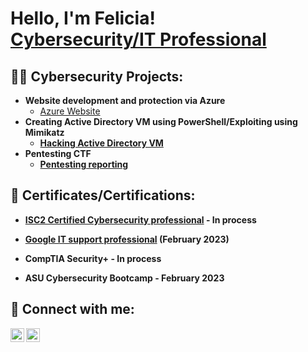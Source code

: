 <h1>Hello, I'm Felicia! <br/><a href="https://www.linkedin.com/in/felicia-fernandez/">Cybersecurity/IT Professional</a>

<h2>👨‍💻 Cybersecurity Projects:</h2>

- <b>Website development and protection via Azure</b>
  - [Azure Website](https://github.com/Fleesh85/Website-development-and-protection-via-Azure)<b>
- <b>Creating Active Directory VM using PowerShell/Exploiting using Mimikatz</b>
  - [Hacking Active Directory VM](https://github.com/fleesh85/activedirectory)<b>
- <b>Pentesting CTF</b>
  - [Pentesting reporting](https://github.com/fleesh85/pentesting)
  
 <h2>🔭 Certificates/Certifications:</h2>
  
  - [ISC2 Certified Cybersecurity professional](https://www.credly.com/badges/c919c460-d00f-4d56-b68e-502739a11419/linked_in_profile) - In process
 
  - [Google IT support professional](https://www.coursera.org/account/accomplishments/professional-cert/KG77R8RA8C2F) (February 2023)
  
  - CompTIA Security+ - In process
  
  - ASU Cybersecurity Bootcamp - February 2023


<h2> 🤳 Connect with me:</h2>

[<img align="left" alt="FeliciaFernandez | YouTube" width="22px" src="https://cdn.jsdelivr.net/npm/simple-icons@v3/icons/youtube.svg" />][youtube]
[<img align="left" alt="FeliciaFernandez | LinkedIn" width="22px" src="https://cdn.jsdelivr.net/npm/simple-icons@v3/icons/linkedin.svg" />][linkedin]


[youtube]: https://www.youtube.com/@cybrfern/
[linkedin]: https://linkedin.com/in/felicia-fernandez

<!--

Here are some ideas to get you started:


- 🌱 I’m currently learning ...
- 👯 I’m looking to collaborate on ...
- 🤔 I’m looking for help with ...
- 💬 Ask me about ...
- 📫 How to reach me: ...
- 😄 Pronouns: ...
- ⚡ Fun fact: ...
-->
